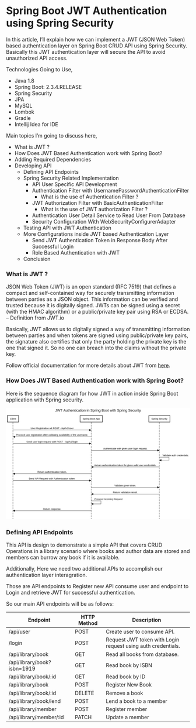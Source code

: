 # Spring Boot JWT Authentication using Spring Security

<p align="left">
In this article, I’ll explain how we can implement a JWT (JSON Web Token) based authentication layer on Spring Boot CRUD API using Spring Security. Basically this JWT authentication layer will secure the API to avoid unauthorized API access.

Technologies Going to Use,

- Java 1.8
- Spring Boot: 2.3.4.RELEASE
- Spring Security
- JPA
- MySQL
- Lombok
- Gradle
- Intellij Idea for IDE

Main topics I’m going to discuss here,

- What is JWT ?
- How Does JWT Based Authentication work with Spring Boot?
- Adding Required Dependencies
- Developing API
    - Defining API Endpoints
    - Spring Security Related Implementation
        - API User Specific API Development
        - Authentication Filter with UsernamePasswordAuthenticationFilter
            - What is the use of Authentication Filter ?
        - JWT Authorization Filter with BasicAuthenticationFilter
            - What is the use of JWT authorization Filter ?
        - Authentication User Detail Service to Read User From Database
        - Security Configuration With WebSecurityConfigurerAdapter
    - Testing API with JWT Authentication
    - More Configurations inside JWT based Authentication Layer
        - Send JWT Authentication Token in Response Body After Successful Login
        - Role Based Authentication with JWT
    - Conclusion

</p>

### What is JWT ?

JSON Web Token (JWT) is an open standard (RFC 7519) that defines a compact and self-contained way for securely
transmitting information between parties as a JSON object. This information can be verified and trusted because it is
digitally signed. JWTs can be signed using a secret (with the HMAC algorithm) or a public/private key pair using RSA or
ECDSA. – Definition from JWT.io

Basically, JWT allows us to digitally signed a way of transmitting information between parties and when tokens are
signed using public/private key pairs, the signature also certifies that only the party holding the private key is the
one that signed it. So no one can breach into the claims without the private key.

Follow official documentation for more details about JWT from [here](https://jwt.io/introduction/).

### How Does JWT Based Authentication work with Spring Boot?

Here is the sequence diagram for how JWT in action inside Spring Boot application with Spring security.

![JWT Work](img/jwt.png "JWT Work")

### Defining API Endpoints

This API is design to demonstrate a simple API that covers CRUD Operations in a library scenario where books and author
data are stored and members can burrow any book if it is available.

Additionally, Here we need two additional APIs to accomplish our authentication layer interagration.

Those are API endpoints to Register new API consume user and endpoint to Login and retrieve JWT for successful
authentication.

So our main API endpoints will be as follows:

| Endpoint    | HTTP Method    | Description                                                  |
| --- | --- |--------------------------------------------------------------|
| /api/user    | POST    | Create user to consume API.                                  |
| /login    | POST    | Request JWT token with Login request using auth credentials. |
| /api/library/book    | GET    | Read all books from database.                                |
| /api/library/book?isbn=1919    | GET    | Read book by ISBN                                            |
| /api/library/book/:id    | GET    | Read book by ID                                              |
| /api/library/book    | POST    | Register New Book                                            |
| /api/library/book/:id    | DELETE    | Remove a book                                                |
| /api/library/book/lend    | POST    | Lend a book to a member                                      |
| /api/library/member    | POST    | Register member                                              |
| /api/library/member/:id    | PATCH    | Update a member                                              |